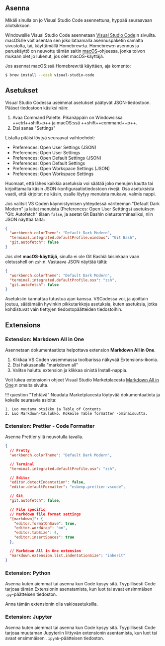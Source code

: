 ## Asenna

Mikäli sinulla on jo Visual Studio Code asennettuna, hyppää seuraavaan aliotsikkoon. 

Windowsille Visual Studio Code asennetaan [Visual Studio Code](https://code.visualstudio.com/download):n sivuilta. macOS:lle voit asentaa sen joko lataamalla asennuspaketin samalta sivustolta, tai, käyttämällä Homebrew:ta. Homebrew:n asennus ja peruskäyttö on neuvottu tämän saitin [macOS](macOS.md)-ohjeessa, jonka toivon mukaan olet jo lukenut, jos olet macOS-käyttäjä.

Jos asennat macOS:ssä Homebrew:tä käyttäen, aja komento:

```bash
$ brew install --cask visual-studio-code
```

## Asetukset

Visual Studio Codessa useimmat asetukset päätyvät JSON-tiedostoon. Pääset tiedostoon käsiksi näin:

1. Avaa Command Palette. Pikanäppäin on Windowsissa ++ctrl++shift+p++ ja macOS:ssä ++shift++command++p++.
2. Etsi sanaa "Settings"

Listalta pitäisi löytyä seuraavat vaihtoehdot:

- Preferences: Open User Settings (JSON)
- Preferences: Open User Settings
- Preferences: Open Default Settings (JSON)
- Preferences: Open Default Settings
- Preferences: Open Workspace Settings (JSON)
- Preferences: Open Workspace Settings

Huomaat, että lähes kaikkia asetuksia voi säätää joko menujen kautta tai kirjoittamalla käsin JSON-konfiguraatiotiedostoon rivejä. Osa asetuksista vaatii, että kirjoitat ne käsin, osalle löytyy menuista mukava, valmis nappi.

Jos valitsit VS Coden käynnistymisen yhteydessä väriteeman "Default Dark Modern" ja laitat menuista (Preferences: Open User Setttings) asetuksen "Git: Autofetch" tilaan `false`, ja asetat Git Bashin oletusterminaaliksi, niin JSON näyttää tältä:

```json
{
  "workbench.colorTheme": "Default Dark Modern",
  "terminal.integrated.defaultProfile.windows": "Git Bash",
  "git.autofetch": false
}
```

Jos olet **macOS-käyttäjä**, sinulla ei ole Git Bashiä laisinkaan vaan oletusshell on `zsh`:n. Vastaava JSON näyttää tältä:

```json
{
  "workbench.colorTheme": "Default Dark Modern",
  "terminal.integrated.defaultProfile.osx": "zsh",
  "git.autofetch": false
}
```

Asetuksiin kannattaa tutustua ajan kanssa. VSCodessa voi, ja ajoittain joutuu, säätämään hyvinkin pikkutarkkoja asetuksia, kuten asetuksia, jotka kohdistuvat vain tiettyjen tiedostopäätteiden tiedostoihin.

## Extensions

### Extension: Markdown All in One

Asennetaan dokumentaatiota helpottava extension **Markdown All in One**.

1. Klikkaa VS Coden vasemmassa toolbarissa näkyvää Extensions-ikonia.
2. Etsi hakusanalla "markdown all"
3. Valitse haluttu extension ja klikkaa sinistä Install-nappia.

Voit lukea extensionin ohjeet Visual Studio Marketplacesta [Markdown All in One](https://marketplace.visualstudio.com/items?itemName=yzhang.markdown-all-in-one):n omalta sivulta.

!!! question "Tehtävä"
    Noudata Marketplacesta löytyvää dokumentaatiota ja kokeile seuraavia asioita:

    1. Luo muutama otsikko ja Table of Contents
    2. Luo Markdown-taulukko. Kokeile Table formatter -ominaisuutta.


### Extension: Prettier - Code Formatter

Asenna Prettier yllä neuvotulla tavalla.

```json
{
  // Pretty
  "workbench.colorTheme": "Default Dark Modern",

  // Terminal
  "terminal.integrated.defaultProfile.osx": "zsh",

  // Editor
  "editor.detectIndentation": false,
  "editor.defaultFormatter": "esbenp.prettier-vscode",

  // Git
  "git.autofetch": false,

  // File specific
  // Markdown file format settings
  "[markdown]": {
    "editor.formatOnSave": true,
    "editor.wordWrap": "on",
    "editor.tabSize": 4,
    "editor.insertSpaces": true
  },

  // Markdown All in One extension
  "markdown.extension.list.indentationSize": "inherit"
}
```

### Extension: Python

Asenna kuten aiemmat tai asenna kun Code kysyy sitä. Tyypillisesti Code tarjoaa tämän Extensionin asenatamista, kun luot tai avaat ensimmäisen `.py`-päätteisen tiedoston. 

Anna tämän extensionin olla vakioasetuksilla.

### Extension: Jupyter

Asenna kuten aiemmat tai asenna kun Code kysyy sitä. Tyypillisesti Code tarjoaa muutaman Jupyteriin liittyvän extensionin asentamista, kun luot tai avaat ensimmäisen `.ipynb`-päätteisen tiedoston.